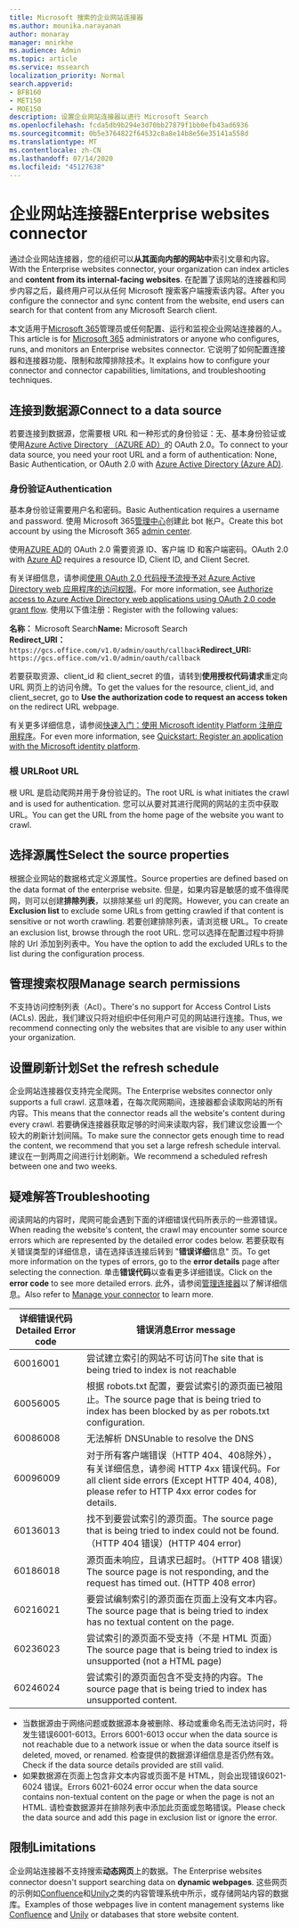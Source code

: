 ```yaml
---
title: Microsoft 搜索的企业网站连接器
ms.author: mounika.narayanan
author: monaray
manager: mnirkhe
ms.audience: Admin
ms.topic: article
ms.service: mssearch
localization_priority: Normal
search.appverid:
- BFB160
- MET150
- MOE150
description: 设置企业网站连接器以进行 Microsoft Search
ms.openlocfilehash: fcda5db9b294e3d70bb27879f1bb0efb43ad6936
ms.sourcegitcommit: 0b5e3764822f64532c8a8e14b8e56e35141a558d
ms.translationtype: MT
ms.contentlocale: zh-CN
ms.lasthandoff: 07/14/2020
ms.locfileid: "45127638"
---
```

# <a name="enterprise-websites-connector"></a><span data-ttu-id="8359d-103">企业网站连接器</span><span class="sxs-lookup"><span data-stu-id="8359d-103">Enterprise websites connector</span></span>

<span data-ttu-id="8359d-104">通过企业网站连接器，您的组织可以**从其面向内部的网站中**索引文章和内容。</span><span class="sxs-lookup"><span data-stu-id="8359d-104">With the Enterprise websites connector, your organization can index articles and **content from its internal-facing websites**.</span></span> <span data-ttu-id="8359d-105">在配置了该网站的连接器和同步内容之后，最终用户可以从任何 Microsoft 搜索客户端搜索该内容。</span><span class="sxs-lookup"><span data-stu-id="8359d-105">After you configure the connector and sync content from the website, end users can search for that content from any Microsoft Search client.</span></span>

<span data-ttu-id="8359d-106">本文适用于[Microsoft 365](https://www.microsoft.com/microsoft-365)管理员或任何配置、运行和监视企业网站连接器的人。</span><span class="sxs-lookup"><span data-stu-id="8359d-106">This article is for [Microsoft 365](https://www.microsoft.com/microsoft-365) administrators or anyone who configures, runs, and monitors an Enterprise websites connector.</span></span> <span data-ttu-id="8359d-107">它说明了如何配置连接器和连接器功能、限制和故障排除技术。</span><span class="sxs-lookup"><span data-stu-id="8359d-107">It explains how to configure your connector and connector capabilities, limitations, and troubleshooting techniques.</span></span>  

## <a name="connect-to-a-data-source"></a><span data-ttu-id="8359d-108">连接到数据源</span><span class="sxs-lookup"><span data-stu-id="8359d-108">Connect to a data source</span></span> 
<span data-ttu-id="8359d-109">若要连接到数据源，您需要根 URL 和一种形式的身份验证：无、基本身份验证或使用[Azure Active Directory （AZURE AD）](https://docs.microsoft.com/azure/active-directory/)的 OAuth 2.0。</span><span class="sxs-lookup"><span data-stu-id="8359d-109">To connect to your data source, you need your root URL and a form of authentication: None, Basic Authentication, or OAuth 2.0 with [Azure Active Directory (Azure AD)](https://docs.microsoft.com/azure/active-directory/).</span></span>

### <a name="authentication"></a><span data-ttu-id="8359d-110">身份验证</span><span class="sxs-lookup"><span data-stu-id="8359d-110">Authentication</span></span> 
<span data-ttu-id="8359d-111">基本身份验证需要用户名和密码。</span><span class="sxs-lookup"><span data-stu-id="8359d-111">Basic Authentication requires a username and password.</span></span> <span data-ttu-id="8359d-112">使用 Microsoft 365[管理中心](https://admin.microsoft.com)创建此 bot 帐户。</span><span class="sxs-lookup"><span data-stu-id="8359d-112">Create this bot account by using the Microsoft 365 [admin center](https://admin.microsoft.com).</span></span>

<span data-ttu-id="8359d-113">使用[AZURE AD](https://docs.microsoft.com/azure/active-directory/)的 OAuth 2.0 需要资源 ID、客户端 ID 和客户端密码。</span><span class="sxs-lookup"><span data-stu-id="8359d-113">OAuth 2.0 with [Azure AD](https://docs.microsoft.com/azure/active-directory/) requires a resource ID, Client ID, and Client Secret.</span></span>

<span data-ttu-id="8359d-114">有关详细信息，请参阅[使用 OAuth 2.0 代码授予流授予对 Azure Active Directory web 应用程序的访问权限](https://docs.microsoft.com/azure/active-directory/develop/v1-protocols-oauth-code)。</span><span class="sxs-lookup"><span data-stu-id="8359d-114">For more information, see [Authorize access to Azure Active Directory web applications using OAuth 2.0 code grant flow](https://docs.microsoft.com/azure/active-directory/develop/v1-protocols-oauth-code).</span></span> <span data-ttu-id="8359d-115">使用以下值注册：</span><span class="sxs-lookup"><span data-stu-id="8359d-115">Register with the following values:</span></span>

<span data-ttu-id="8359d-116">**名称：** Microsoft Search</span><span class="sxs-lookup"><span data-stu-id="8359d-116">**Name:** Microsoft Search</span></span> <br/>
<span data-ttu-id="8359d-117">**Redirect_URI：**`https://gcs.office.com/v1.0/admin/oauth/callback`</span><span class="sxs-lookup"><span data-stu-id="8359d-117">**Redirect_URI:** `https://gcs.office.com/v1.0/admin/oauth/callback`</span></span>

<span data-ttu-id="8359d-118">若要获取资源、client_id 和 client_secret 的值，请转到**使用授权代码请求**重定向 URL 网页上的访问令牌。</span><span class="sxs-lookup"><span data-stu-id="8359d-118">To get the values for the resource, client_id, and client_secret, go to **Use the authorization code to request an access token** on the redirect URL webpage.</span></span>

<span data-ttu-id="8359d-119">有关更多详细信息，请参阅[快速入门：使用 Microsoft identity Platform 注册应用程序](https://docs.microsoft.com/azure/active-directory/develop/quickstart-register-app)。</span><span class="sxs-lookup"><span data-stu-id="8359d-119">For even more information, see [Quickstart: Register an application with the Microsoft identity platform](https://docs.microsoft.com/azure/active-directory/develop/quickstart-register-app).</span></span>

### <a name="root-url"></a><span data-ttu-id="8359d-120">根 URL</span><span class="sxs-lookup"><span data-stu-id="8359d-120">Root URL</span></span>
<span data-ttu-id="8359d-121">根 URL 是启动爬网并用于身份验证的。</span><span class="sxs-lookup"><span data-stu-id="8359d-121">The root URL is what initiates the crawl and is used for authentication.</span></span> <span data-ttu-id="8359d-122">您可以从要对其进行爬网的网站的主页中获取 URL。</span><span class="sxs-lookup"><span data-stu-id="8359d-122">You can get the URL from the home page of the website you want to crawl.</span></span>

## <a name="select-the-source-properties"></a><span data-ttu-id="8359d-123">选择源属性</span><span class="sxs-lookup"><span data-stu-id="8359d-123">Select the source properties</span></span> 
<span data-ttu-id="8359d-124">根据企业网站的数据格式定义源属性。</span><span class="sxs-lookup"><span data-stu-id="8359d-124">Source properties are defined based on the data format of the enterprise website.</span></span> <span data-ttu-id="8359d-125">但是，如果内容是敏感的或不值得爬网，则可以创建**排除列表**，以排除某些 url 的爬网。</span><span class="sxs-lookup"><span data-stu-id="8359d-125">However, you can create an **Exclusion list** to exclude some URLs from getting crawled if that content is sensitive or not worth crawling.</span></span> <span data-ttu-id="8359d-126">若要创建排除列表，请浏览根 URL。</span><span class="sxs-lookup"><span data-stu-id="8359d-126">To create an exclusion list, browse through the root URL.</span></span> <span data-ttu-id="8359d-127">您可以选择在配置过程中将排除的 Url 添加到列表中。</span><span class="sxs-lookup"><span data-stu-id="8359d-127">You have the option to add the excluded URLs to the list during the configuration process.</span></span>

## <a name="manage-search-permissions"></a><span data-ttu-id="8359d-128">管理搜索权限</span><span class="sxs-lookup"><span data-stu-id="8359d-128">Manage search permissions</span></span> 
<span data-ttu-id="8359d-129">不支持访问控制列表（Acl）。</span><span class="sxs-lookup"><span data-stu-id="8359d-129">There's no support for Access Control Lists (ACLs).</span></span> <span data-ttu-id="8359d-130">因此，我们建议只将对组织中任何用户可见的网站进行连接。</span><span class="sxs-lookup"><span data-stu-id="8359d-130">Thus, we recommend connecting only the websites that are visible to any user within your organization.</span></span>

## <a name="set-the-refresh-schedule"></a><span data-ttu-id="8359d-131">设置刷新计划</span><span class="sxs-lookup"><span data-stu-id="8359d-131">Set the refresh schedule</span></span>
<span data-ttu-id="8359d-132">企业网站连接器仅支持完全爬网。</span><span class="sxs-lookup"><span data-stu-id="8359d-132">The Enterprise websites connector only supports a full crawl.</span></span> <span data-ttu-id="8359d-133">这意味着，在每次爬网期间，连接器都会读取网站的所有内容。</span><span class="sxs-lookup"><span data-stu-id="8359d-133">This means that the connector reads all the website's content during every crawl.</span></span> <span data-ttu-id="8359d-134">若要确保连接器获取足够的时间来读取内容，我们建议您设置一个较大的刷新计划间隔。</span><span class="sxs-lookup"><span data-stu-id="8359d-134">To make sure the connector gets enough time to read the content, we recommend that you set a large refresh schedule interval.</span></span> <span data-ttu-id="8359d-135">建议在一到两周之间进行计划刷新。</span><span class="sxs-lookup"><span data-stu-id="8359d-135">We recommend a scheduled refresh between one and two weeks.</span></span>

## <a name="troubleshooting"></a><span data-ttu-id="8359d-136">疑难解答</span><span class="sxs-lookup"><span data-stu-id="8359d-136">Troubleshooting</span></span>
<span data-ttu-id="8359d-137">阅读网站的内容时，爬网可能会遇到下面的详细错误代码所表示的一些源错误。</span><span class="sxs-lookup"><span data-stu-id="8359d-137">When reading the website's content, the crawl may encounter some source errors which are represented by the detailed error codes below.</span></span> <span data-ttu-id="8359d-138">若要获取有关错误类型的详细信息，请在选择该连接后转到 "**错误详细**信息" 页。</span><span class="sxs-lookup"><span data-stu-id="8359d-138">To get more information on the types of errors, go to the **error details** page after selecting the connection.</span></span> <span data-ttu-id="8359d-139">单击**错误代码**以查看更多详细错误。</span><span class="sxs-lookup"><span data-stu-id="8359d-139">Click on the **error code** to see more detailed errors.</span></span> <span data-ttu-id="8359d-140">此外，请参阅[管理连接器](https://docs.microsoft.com/microsoftsearch/manage-connector)以了解详细信息。</span><span class="sxs-lookup"><span data-stu-id="8359d-140">Also refer to [Manage your connector](https://docs.microsoft.com/microsoftsearch/manage-connector) to learn more.</span></span>

 <span data-ttu-id="8359d-141">详细错误代码</span><span class="sxs-lookup"><span data-stu-id="8359d-141">Detailed Error code</span></span> | <span data-ttu-id="8359d-142">错误消息</span><span class="sxs-lookup"><span data-stu-id="8359d-142">Error message</span></span>
 --- | --- 
 <span data-ttu-id="8359d-143">6001</span><span class="sxs-lookup"><span data-stu-id="8359d-143">6001</span></span>   | <span data-ttu-id="8359d-144">尝试建立索引的网站不可访问</span><span class="sxs-lookup"><span data-stu-id="8359d-144">The site that is being tried to index is not reachable</span></span> 
 <span data-ttu-id="8359d-145">6005</span><span class="sxs-lookup"><span data-stu-id="8359d-145">6005</span></span> | <span data-ttu-id="8359d-146">根据 robots.txt 配置，要尝试索引的源页面已被阻止。</span><span class="sxs-lookup"><span data-stu-id="8359d-146">The source page that is being tried to index has been blocked by as per robots.txt configuration.</span></span>
 <span data-ttu-id="8359d-147">6008</span><span class="sxs-lookup"><span data-stu-id="8359d-147">6008</span></span> | <span data-ttu-id="8359d-148">无法解析 DNS</span><span class="sxs-lookup"><span data-stu-id="8359d-148">Unable to resolve the DNS</span></span>
 <span data-ttu-id="8359d-149">6009</span><span class="sxs-lookup"><span data-stu-id="8359d-149">6009</span></span> | <span data-ttu-id="8359d-150">对于所有客户端错误（HTTP 404、408除外），有关详细信息，请参阅 HTTP 4xx 错误代码。</span><span class="sxs-lookup"><span data-stu-id="8359d-150">For all client side errors (Except HTTP 404, 408), please refer to HTTP 4xx error codes for details.</span></span>
 <span data-ttu-id="8359d-151">6013</span><span class="sxs-lookup"><span data-stu-id="8359d-151">6013</span></span> | <span data-ttu-id="8359d-152">找不到要尝试索引的源页面。</span><span class="sxs-lookup"><span data-stu-id="8359d-152">The source page that is being tried to index could not be found.</span></span> <span data-ttu-id="8359d-153">（HTTP 404 错误）</span><span class="sxs-lookup"><span data-stu-id="8359d-153">(HTTP 404 error)</span></span>
 <span data-ttu-id="8359d-154">6018</span><span class="sxs-lookup"><span data-stu-id="8359d-154">6018</span></span> | <span data-ttu-id="8359d-155">源页面未响应，且请求已超时。（HTTP 408 错误）</span><span class="sxs-lookup"><span data-stu-id="8359d-155">The source page is not responding, and the request has timed out. (HTTP 408 error)</span></span>
 <span data-ttu-id="8359d-156">6021</span><span class="sxs-lookup"><span data-stu-id="8359d-156">6021</span></span> | <span data-ttu-id="8359d-157">要尝试编制索引的源页面在页面上没有文本内容。</span><span class="sxs-lookup"><span data-stu-id="8359d-157">The source page that is being tried to index has no textual content on the page.</span></span>
 <span data-ttu-id="8359d-158">6023</span><span class="sxs-lookup"><span data-stu-id="8359d-158">6023</span></span> | <span data-ttu-id="8359d-159">尝试索引的源页面不受支持（不是 HTML 页面）</span><span class="sxs-lookup"><span data-stu-id="8359d-159">The source page that is being tried to index is unsupported (not a HTML page)</span></span>
 <span data-ttu-id="8359d-160">6024</span><span class="sxs-lookup"><span data-stu-id="8359d-160">6024</span></span> | <span data-ttu-id="8359d-161">尝试索引的源页面包含不受支持的内容。</span><span class="sxs-lookup"><span data-stu-id="8359d-161">The source page that is being tried to index has unsupported content.</span></span>

* <span data-ttu-id="8359d-162">当数据源由于网络问题或数据源本身被删除、移动或重命名而无法访问时，将发生错误6001-6013。</span><span class="sxs-lookup"><span data-stu-id="8359d-162">Errors 6001-6013 occur when the data source is not reachable due to a network issue or when the data source itself is deleted, moved, or renamed.</span></span> <span data-ttu-id="8359d-163">检查提供的数据源详细信息是否仍然有效。</span><span class="sxs-lookup"><span data-stu-id="8359d-163">Check if the data source details provided are still valid.</span></span>
* <span data-ttu-id="8359d-164">如果数据源在页面上包含非文本内容或页面不是 HTML，则会出现错误6021-6024 错误。</span><span class="sxs-lookup"><span data-stu-id="8359d-164">Errors 6021-6024 error occur when the data source contains non-textual content on the page or when the page is not an HTML.</span></span> <span data-ttu-id="8359d-165">请检查数据源并在排除列表中添加此页面或忽略错误。</span><span class="sxs-lookup"><span data-stu-id="8359d-165">Please check the data source and add this page in exclusion list or ignore the error.</span></span>

## <a name="limitations"></a><span data-ttu-id="8359d-166">限制</span><span class="sxs-lookup"><span data-stu-id="8359d-166">Limitations</span></span>
<span data-ttu-id="8359d-167">企业网站连接器不支持搜索**动态网页**上的数据。</span><span class="sxs-lookup"><span data-stu-id="8359d-167">The Enterprise websites connector doesn't support searching data on **dynamic webpages**.</span></span> <span data-ttu-id="8359d-168">这些网页的示例如[Confluence](https://www.atlassian.com/software/confluence)和[Unily](https://www.unily.com/)之类的内容管理系统中所示，或存储网站内容的数据库。</span><span class="sxs-lookup"><span data-stu-id="8359d-168">Examples of those webpages live in content management systems like [Confluence](https://www.atlassian.com/software/confluence) and [Unily](https://www.unily.com/) or databases that store website content.</span></span>
